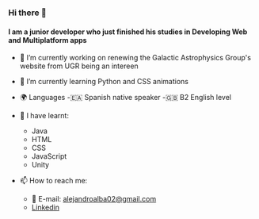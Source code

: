 ### Hi there 👋
#### I am a junior developer who just finished his studies in Developing Web and Multiplatform apps

- 🔭 I’m currently working on renewing the Galactic Astrophysics Group's website from UGR being an intereen

- 🌱 I’m currently learning Python and CSS animations

- 🌍 Languages
    -🇪🇦 Spanish native speaker
    -🇬🇧 B2 English level

- 📘 I have learnt:
    - Java
    - HTML
    - CSS
    - JavaScript
    - Unity

- 📫 How to reach me:
    - 📨 E-mail: alejandroalba02@gmail.com 
    - [Linkedin](https://www.linkedin.com/in/alejandro-alba-castillo-69583b186?utm_source=share&utm_campaign=share_via&utm_content=profile&utm_medium=android_app)

<!--
**AlejandroAlbaCastillo/AlejandroAlbaCastillo** is a ✨ _special_ ✨ repository because its `README.md` (this file) appears on your GitHub profile.

Here are some ideas to get you started:

- 🔭 I’m currently working on ...
- 🌱 I’m currently learning ...
- 👯 I’m looking to collaborate on ...
- 🤔 I’m looking for help with ...
- 💬 Ask me about ...
- 📫 How to reach me: ...
- 😄 Pronouns: ...
- ⚡ Fun fact: ...
-->
